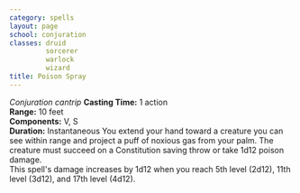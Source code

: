 ```yaml
---
category: spells
layout: page
school: conjuration
classes: druid
         sorcerer
         warlock
         wizard
title: Poison Spray 
---
```

_Conjuration cantrip_ 
**Casting Time:** 1 action    
**Range:** 10 feet    
**Components:** V, S    
**Duration:** Instantaneous 
You extend your hand toward a creature you can see within range and project a puff of noxious gas from your palm. The creature must succeed on a Constitution saving throw or take 1d12 poison damage.    
This spell's damage increases by 1d12 when you reach 5th level (2d12), 11th level (3d12), and 17th level (4d12).